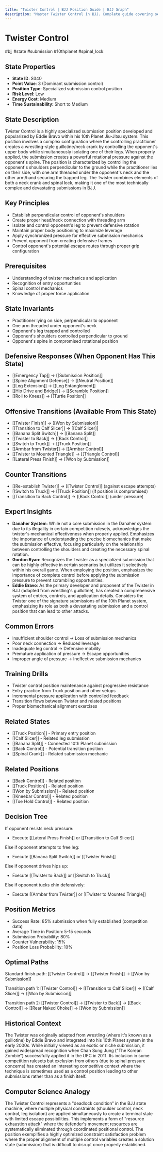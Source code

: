 ```yaml
---
title: "Twister Control | BJJ Position Guide | BJJ Graph"
description: "Master Twister Control in BJJ. Complete guide covering setup, control, escapes, and transitions. Success rate: 85%."
---
```




<!-- Schema Markup for SEO -->
<script type="application/ld+json">
{
  "@context": "https://schema.org",
  "@type": "HowTo",
  "name": "How to Use Twister Control in BJJ",
  "description": "Complete guide to executing techniques and transitions from Twister Control.",
  "step": [
    {
      "@type": "HowToStep",
      "name": "Execute Twister Finish",
      "text": "From this position, execute Twister Finish to transition to Won by Submission.",
      "position": 1
    },
    {
      "@type": "HowToStep",
      "name": "Execute Transition to Calf Slicer",
      "text": "From this position, execute Transition to Calf Slicer to transition to Calf Slicer.",
      "position": 2
    },
    {
      "@type": "HowToStep",
      "name": "Execute Banana Split Switch",
      "text": "From this position, execute Banana Split Switch to transition to Banana Split.",
      "position": 3
    },
    {
      "@type": "HowToStep",
      "name": "Execute Twister to Back",
      "text": "From this position, execute Twister to Back to transition to Back Control.",
      "position": 4
    },
    {
      "@type": "HowToStep",
      "name": "Execute Switch to Truck",
      "text": "From this position, execute Switch to Truck to transition to Truck Position.",
      "position": 5
    },
    {
      "@type": "HowToStep",
      "name": "Execute Armbar from Twister",
      "text": "From this position, execute Armbar from Twister to transition to Armbar Control.",
      "position": 6
    }
  ],
  "tool": [
    "BJJ Gi or No-Gi attire",
    "Training partner",
    "Mat space"
  ],
  "totalTime": "PT5M"
}
</script>
<script type="application/ld+json">
{
  "@context": "https://schema.org",
  "@type": "BreadcrumbList",
  "itemListElement": [
    {
      "@type": "ListItem",
      "position": 1,
      "name": "Home",
      "item": "https://bjjgraph.com/"
    },
    {
      "@type": "ListItem",
      "position": 2,
      "name": "Positions",
      "item": "https://bjjgraph.com/positions/"
    },
    {
      "@type": "ListItem",
      "position": 3,
      "name": "Twister Control",
      "item": "https://bjjgraph.com/positions/twister-control"
    }
  ]
}
</script>



<script type="application/ld+json">
{
  "@context": "https://schema.org",
  "@type": "WebPage",
  "name": "Twister Control",
  "description": "Master Twister Control in BJJ. Complete guide covering setup, control, escapes, and transitions. Success rate: 85%.",
  "url": "https://bjjgraph.com/positions/twister-control",
  "isPartOf": {
    "@type": "WebSite",
    "name": "BJJ Graph",
    "url": "https://bjjgraph.com"
  }
}
</script>

# Twister Control
#bjj #state #submission #10thplanet #spinal_lock

## State Properties
- **State ID**: S040
- **Point Value**: 3 (Dominant submission control)
- **Position Type**: Specialized submission control position
- **Risk Level**: Low
- **Energy Cost**: Medium
- **Time Sustainability**: Short to Medium

## State Description
Twister Control is a highly specialized submission position developed and popularized by Eddie Bravo within his 10th Planet Jiu-Jitsu system. This position involves a complex configuration where the controlling practitioner creates a wrestling-style guillotine/neck crank by controlling the opponent's upper body while simultaneously isolating one of their legs. When properly applied, the submission creates a powerful rotational pressure against the opponent's spine. The position is characterized by controlling the opponent's shoulders perpendicular to the ground while the practitioner lies on their side, with one arm threaded under the opponent's neck and the other arm/hand securing the trapped leg. The Twister combines elements of both a neck crank and spinal lock, making it one of the most technically complex and devastating submissions in BJJ.

## Key Principles
- Establish perpendicular control of opponent's shoulders
- Create proper head/neck connection with threading arm
- Isolate and control opponent's leg to prevent defensive rotation
- Maintain proper body positioning to maximize leverage
- Apply synchronized pressure for effective submission mechanics
- Prevent opponent from creating defensive frames
- Control opponent's potential escape routes through proper grip configuration

## Prerequisites
- Understanding of twister mechanics and application
- Recognition of entry opportunities
- Spinal control mechanics
- Knowledge of proper force application

## State Invariants
- Practitioner lying on side, perpendicular to opponent
- One arm threaded under opponent's neck
- Opponent's leg trapped and controlled
- Opponent's shoulders controlled perpendicular to ground
- Opponent's spine in compromised rotational position

## Defensive Responses (When Opponent Has This State)
- [[Emergency Tap]] → [[Submission Position]]
- [[Spine Alignment Defense]] → [[Neutral Position]]
- [[Leg Extension]] → [[Leg Entanglement]]
- [[Hip Drive and Bridge]] → [[Scramble Position]]
- [[Roll to Knees]] → [[Turtle Position]]

## Offensive Transitions (Available From This State)
- [[Twister Finish]] → [[Won by Submission]]
- [[Transition to Calf Slicer]] → [[Calf Slicer]]
- [[Banana Split Switch]] → [[Banana Split]]
- [[Twister to Back]] → [[Back Control]]
- [[Switch to Truck]] → [[Truck Position]]
- [[Armbar from Twister]] → [[Armbar Control]]
- [[Twister to Mounted Triangle]] → [[Triangle Control]]
- [[Lateral Press Finish]] → [[Won by Submission]]

## Counter Transitions
- [[Re-establish Twister]] → [[Twister Control]] (against escape attempts)
- [[Switch to Truck]] → [[Truck Position]] (if position is compromised)
- [[Transition to Back Control]] → [[Back Control]] (under pressure)

## Expert Insights
- **Danaher System**: While not a core submission in the Danaher system due to its illegality in certain competition rulesets, acknowledges the twister's mechanical effectiveness when properly applied. Emphasizes the importance of understanding the precise biomechanics that make the submission effective, focusing particularly on the relationship between controlling the shoulders and creating the necessary spinal rotation.
- **Gordon Ryan**: Recognizes the Twister as a specialized submission that can be highly effective in certain scenarios but utilizes it selectively within his overall game. When employing the position, emphasizes the importance of complete control before applying the submission pressure to prevent scrambling opportunities.
- **Eddie Bravo**: As the primary developer and proponent of the Twister in BJJ (adapted from wrestling's guillotine), has created a comprehensive system of entries, controls, and application details. Considers the Twister one of the signature submissions of the 10th Planet system, emphasizing its role as both a devastating submission and a control position that can lead to other attacks.

## Common Errors
- Insufficient shoulder control → Loss of submission mechanics
- Poor neck connection → Reduced leverage
- Inadequate leg control → Defensive mobility
- Premature application of pressure → Escape opportunities
- Improper angle of pressure → Ineffective submission mechanics

## Training Drills
- Twister control position maintenance against progressive resistance
- Entry practice from Truck position and other setups
- Incremental pressure application with controlled feedback
- Transition flows between Twister and related positions
- Proper biomechanical alignment exercises

## Related States
- [[Truck Position]] - Primary entry position
- [[Calf Slicer]] - Related leg submission
- [[Banana Split]] - Connected 10th Planet submission
- [[Back Control]] - Potential transition position
- [[Spinal Crank]] - Related submission mechanic


## Related Positions

- [[Back Control]] - Related position
- [[Truck Position]] - Related position
- [[Won by Submission]] - Related position
- [[Kneebar Control]] - Related position
- [[Toe Hold Control]] - Related position

## Decision Tree
If opponent resists neck pressure:
- Execute [[Lateral Press Finish]] or [[Transition to Calf Slicer]]

Else if opponent attempts to free leg:
- Execute [[Banana Split Switch]] or [[Twister Finish]]

Else if opponent drives hips up:
- Execute [[Twister to Back]] or [[Switch to Truck]]

Else if opponent tucks chin defensively:
- Execute [[Armbar from Twister]] or [[Twister to Mounted Triangle]]

## Position Metrics
- Success Rate: 85% submission when fully established (competition data)
- Average Time in Position: 5-15 seconds
- Submission Probability: 80%
- Counter Vulnerability: 15%
- Position Loss Probability: 10%

## Optimal Paths
Standard finish path:
[[Twister Control]] → [[Twister Finish]] → [[Won by Submission]]

Transition path 1:
[[Twister Control]] → [[Transition to Calf Slicer]] → [[Calf Slicer]] → [[Won by Submission]]

Transition path 2:
[[Twister Control]] → [[Twister to Back]] → [[Back Control]] → [[Rear Naked Choke]] → [[Won by Submission]]

## Historical Context
The Twister was originally adapted from wrestling (where it's known as a guillotine) by Eddie Bravo and integrated into his 10th Planet system in the early 2000s. While initially viewed as an exotic or niche submission, it gained widespread recognition when Chan Sung Jung ("The Korean Zombie") successfully applied it in the UFC in 2011. Its inclusion in some competition rulesets but exclusion from others (due to spinal pressure concerns) has created an interesting competitive context where the technique is sometimes used as a control position leading to other submissions rather than as a finish itself.

## Computer Science Analogy
The Twister Control represents a "deadlock condition" in the BJJ state machine, where multiple physical constraints (shoulder control, neck control, leg isolation) are applied simultaneously to create a terminal state with limited escape possibilities. This implements a form of "resource exhaustion attack" where the defender's movement resources are systematically eliminated through coordinated positional control. The position exemplifies a highly optimized constraint satisfaction problem where the proper alignment of multiple control variables creates a solution state (submission) that is difficult to disrupt once properly established.
